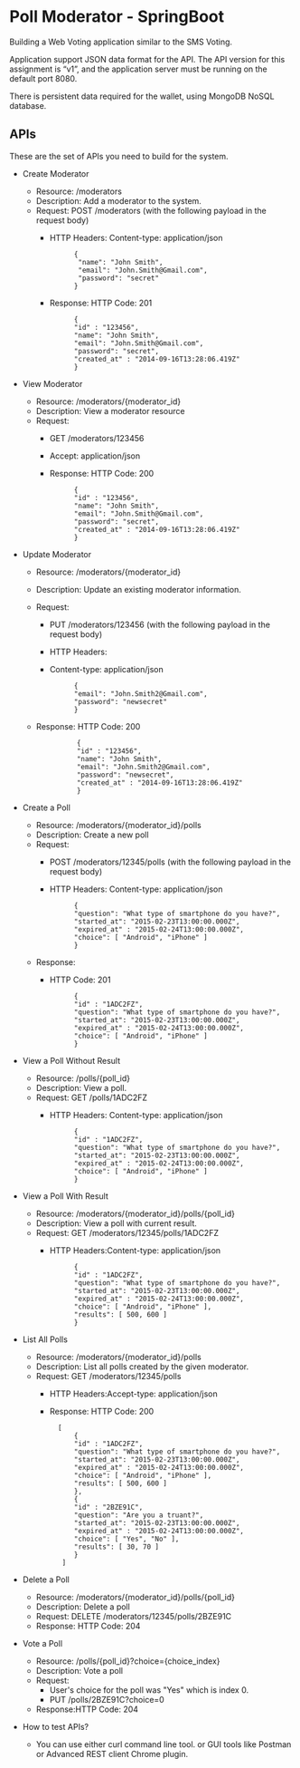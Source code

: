 # Poll Moderator - SpringBoot

Building a Web Voting application similar to the SMS Voting.

Application support JSON data format for the API. The API version for this assignment is “v1”, and the application server must be running on the default port 8080.

There is persistent data required for the wallet, using MongoDB NoSQL database.

##  APIs 

These are the set of APIs you need to build for the system.
 
* Create Moderator

    * Resource: /moderators
    * Description: Add a moderator to the system.
    * Request: POST /moderators (with the following payload in the request body)
		* HTTP Headers: Content-type: application/json
		
                    {
                     "name": "John Smith",
	 		         "email": "John.Smith@Gmail.com",
		 		     "password": "secret"
		            }

        * Response: HTTP Code: 201
        
                    {
                    "id" : "123456",
                    "name": "John Smith",
                    "email": "John.Smith@Gmail.com",
                    "password": "secret",
                    "created_at" : "2014-09-16T13:28:06.419Z"
                    }
* View Moderator
   * Resource: /moderators/{moderator_id}
   * Description: View a moderator resource
   *  Request:
        * GET /moderators/123456
        * Accept: application/json
        * Response: HTTP Code: 200
        
                    {
                    "id" : "123456",
                    "name": "John Smith",
                    "email": "John.Smith@Gmail.com",
                    "password": "secret",
                    "created_at" : "2014-09-16T13:28:06.419Z"
                    }

* Update Moderator

    * Resource: /moderators/{moderator_id}
    * Description: Update an existing moderator information.
    * Request: 
        * PUT /moderators/123456 (with the following payload in the                       request body)
        * HTTP Headers:
        * Content-type: application/json
        
                    {
                    "email": "John.Smith2@Gmail.com",
                    "password": "newsecret"
                    }
            
    * Response: HTTP Code: 200
    
                    { 
                    "id" : "123456",
                    "name": "John Smith",
                    "email": "John.Smith2@Gmail.com",
                    "password": "newsecret",
                    "created_at" : "2014-09-16T13:28:06.419Z"
                    }
            
* Create a Poll

    * Resource: /moderators/{moderator_id}/polls
    * Description: Create a new poll
    * Request: 
        * POST /moderators/12345/polls (with the following payload in the                   request body)
        * HTTP Headers: Content-type: application/json
         
                    {
                    "question": "What type of smartphone do you have?",
                    "started_at": "2015-02-23T13:00:00.000Z",
                    "expired_at" : "2015-02-24T13:00:00.000Z",
                    "choice": [ "Android", "iPhone" ]
                    }
                    
    * Response:
        * HTTP Code: 201
        
                    {
                    "id" : "1ADC2FZ",   
                    "question": "What type of smartphone do you have?",
                    "started_at": "2015-02-23T13:00:00.000Z",
                    "expired_at" : "2015-02-24T13:00:00.000Z",
                    "choice": [ "Android", "iPhone" ]
                    }
           
* View a Poll Without Result
    * Resource: /polls/{poll_id}
    * Description: View a poll.
    * Request: GET /polls/1ADC2FZ
        * HTTP Headers: Content-type: application/json
                    
				    {
                    "id" : "1ADC2FZ",
                    "question": "What type of smartphone do you have?",
                    "started_at": "2015-02-23T13:00:00.000Z",
                    "expired_at" : "2015-02-24T13:00:00.000Z",
                    "choice": [ "Android", "iPhone" ]
                    }

* View a Poll With Result

    * Resource: /moderators/{moderator_id}/polls/{poll_id}
    * Description: View a poll with current result.
    * Request:  GET /moderators/12345/polls/1ADC2FZ
        * HTTP Headers:Content-type: application/json
                    
                    {
                    "id" : "1ADC2FZ",
                    "question": "What type of smartphone do you have?",
                    "started_at": "2015-02-23T13:00:00.000Z",
                    "expired_at" : "2015-02-24T13:00:00.000Z",
                    "choice": [ "Android", "iPhone" ],
                    "results": [ 500, 600 ]
                    }

* List All Polls
    * Resource: /moderators/{moderator_id}/polls
    * Description: List all polls created by the given moderator.
    * Request: GET /moderators/12345/polls
        * HTTP Headers:Accept-type: application/json
        * Response: HTTP Code: 200
                    
		        [
                    {
                    "id" : "1ADC2FZ",
                    "question": "What type of smartphone do you have?",
                    "started_at": "2015-02-23T13:00:00.000Z",
                    "expired_at" : "2015-02-24T13:00:00.000Z",
                    "choice": [ "Android", "iPhone" ],
                    "results": [ 500, 600 ]
                    },
                    {
                    "id" : "2BZE91C",
                    "question": "Are you a truant?",
                    "started_at": "2015-02-23T13:00:00.000Z",
                    "expired_at" : "2015-02-24T13:00:00.000Z",
                    "choice": [ "Yes", "No" ],
                    "results": [ 30, 70 ]
                    }
                 ]
            
*  Delete a Poll

    * Resource: /moderators/{moderator_id}/polls/{poll_id}
    * Description: Delete a poll
    * Request: DELETE /moderators/12345/polls/2BZE91C
    * Response: HTTP Code: 204

* Vote a Poll

    * Resource: /polls/{poll_id}?choice={choice_index}
    * Description: Vote a poll
    * Request: 
        * User's choice for the poll was "Yes" which is index 0.
        * PUT /polls/2BZE91C?choice=0     
    * Response:HTTP Code: 204

* How to test APIs?

    * You can use either curl command line tool. or GUI tools like Postman or        Advanced REST client Chrome plugin.
